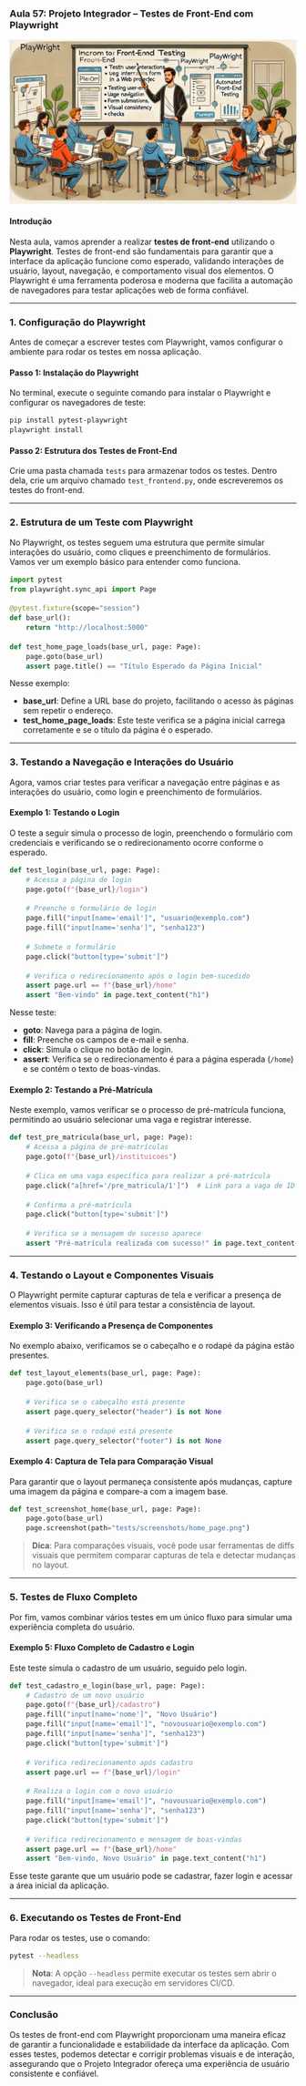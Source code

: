 ### Aula 57: Projeto Integrador – Testes de Front-End com Playwright
![](./assets/57.jpeg)
#### Introdução

Nesta aula, vamos aprender a realizar **testes de front-end** utilizando o **Playwright**. Testes de front-end são fundamentais para garantir que a interface da aplicação funcione como esperado, validando interações de usuário, layout, navegação, e comportamento visual dos elementos. O Playwright é uma ferramenta poderosa e moderna que facilita a automação de navegadores para testar aplicações web de forma confiável.

---

### 1. Configuração do Playwright

Antes de começar a escrever testes com Playwright, vamos configurar o ambiente para rodar os testes em nossa aplicação.

#### Passo 1: Instalação do Playwright

No terminal, execute o seguinte comando para instalar o Playwright e configurar os navegadores de teste:

```bash
pip install pytest-playwright
playwright install
```

#### Passo 2: Estrutura dos Testes de Front-End

Crie uma pasta chamada `tests` para armazenar todos os testes. Dentro dela, crie um arquivo chamado `test_frontend.py`, onde escreveremos os testes do front-end.

---

### 2. Estrutura de um Teste com Playwright

No Playwright, os testes seguem uma estrutura que permite simular interações do usuário, como cliques e preenchimento de formulários. Vamos ver um exemplo básico para entender como funciona.

```python
import pytest
from playwright.sync_api import Page

@pytest.fixture(scope="session")
def base_url():
    return "http://localhost:5000"

def test_home_page_loads(base_url, page: Page):
    page.goto(base_url)
    assert page.title() == "Título Esperado da Página Inicial"
```

Nesse exemplo:

- **base_url**: Define a URL base do projeto, facilitando o acesso às páginas sem repetir o endereço.
- **test_home_page_loads**: Este teste verifica se a página inicial carrega corretamente e se o título da página é o esperado.

---

### 3. Testando a Navegação e Interações do Usuário

Agora, vamos criar testes para verificar a navegação entre páginas e as interações do usuário, como login e preenchimento de formulários.

#### Exemplo 1: Testando o Login

O teste a seguir simula o processo de login, preenchendo o formulário com credenciais e verificando se o redirecionamento ocorre conforme o esperado.

```python
def test_login(base_url, page: Page):
    # Acessa a página de login
    page.goto(f"{base_url}/login")
    
    # Preenche o formulário de login
    page.fill("input[name='email']", "usuario@exemplo.com")
    page.fill("input[name='senha']", "senha123")
    
    # Submete o formulário
    page.click("button[type='submit']")
    
    # Verifica o redirecionamento após o login bem-sucedido
    assert page.url == f"{base_url}/home"
    assert "Bem-vindo" in page.text_content("h1")
```

Nesse teste:

- **goto**: Navega para a página de login.
- **fill**: Preenche os campos de e-mail e senha.
- **click**: Simula o clique no botão de login.
- **assert**: Verifica se o redirecionamento é para a página esperada (`/home`) e se contém o texto de boas-vindas.

#### Exemplo 2: Testando a Pré-Matrícula

Neste exemplo, vamos verificar se o processo de pré-matrícula funciona, permitindo ao usuário selecionar uma vaga e registrar interesse.

```python
def test_pre_matricula(base_url, page: Page):
    # Acessa a página de pré-matrículas
    page.goto(f"{base_url}/instituicoes")
    
    # Clica em uma vaga específica para realizar a pré-matrícula
    page.click("a[href='/pre_matricula/1']")  # Link para a vaga de ID 1
    
    # Confirma a pré-matrícula
    page.click("button[type='submit']")
    
    # Verifica se a mensagem de sucesso aparece
    assert "Pré-matrícula realizada com sucesso!" in page.text_content(".alert-success")
```

---

### 4. Testando o Layout e Componentes Visuais

O Playwright permite capturar capturas de tela e verificar a presença de elementos visuais. Isso é útil para testar a consistência de layout.

#### Exemplo 3: Verificando a Presença de Componentes

No exemplo abaixo, verificamos se o cabeçalho e o rodapé da página estão presentes.

```python
def test_layout_elements(base_url, page: Page):
    page.goto(base_url)
    
    # Verifica se o cabeçalho está presente
    assert page.query_selector("header") is not None
    
    # Verifica se o rodapé está presente
    assert page.query_selector("footer") is not None
```

#### Exemplo 4: Captura de Tela para Comparação Visual

Para garantir que o layout permaneça consistente após mudanças, capture uma imagem da página e compare-a com a imagem base.

```python
def test_screenshot_home(base_url, page: Page):
    page.goto(base_url)
    page.screenshot(path="tests/screenshots/home_page.png")
```

> **Dica**: Para comparações visuais, você pode usar ferramentas de diffs visuais que permitem comparar capturas de tela e detectar mudanças no layout.

---

### 5. Testes de Fluxo Completo

Por fim, vamos combinar vários testes em um único fluxo para simular uma experiência completa do usuário.

#### Exemplo 5: Fluxo Completo de Cadastro e Login

Este teste simula o cadastro de um usuário, seguido pelo login.

```python
def test_cadastro_e_login(base_url, page: Page):
    # Cadastro de um novo usuário
    page.goto(f"{base_url}/cadastro")
    page.fill("input[name='nome']", "Novo Usuário")
    page.fill("input[name='email']", "novousuario@exemplo.com")
    page.fill("input[name='senha']", "senha123")
    page.click("button[type='submit']")
    
    # Verifica redirecionamento após cadastro
    assert page.url == f"{base_url}/login"
    
    # Realiza o login com o novo usuário
    page.fill("input[name='email']", "novousuario@exemplo.com")
    page.fill("input[name='senha']", "senha123")
    page.click("button[type='submit']")
    
    # Verifica redirecionamento e mensagem de boas-vindas
    assert page.url == f"{base_url}/home"
    assert "Bem-vindo, Novo Usuário" in page.text_content("h1")
```

Esse teste garante que um usuário pode se cadastrar, fazer login e acessar a área inicial da aplicação.

---

### 6. Executando os Testes de Front-End

Para rodar os testes, use o comando:

```bash
pytest --headless
```

> **Nota**: A opção `--headless` permite executar os testes sem abrir o navegador, ideal para execução em servidores CI/CD.

---

### Conclusão

Os testes de front-end com Playwright proporcionam uma maneira eficaz de garantir a funcionalidade e estabilidade da interface da aplicação. Com esses testes, podemos detectar e corrigir problemas visuais e de interação, assegurando que o Projeto Integrador ofereça uma experiência de usuário consistente e confiável.